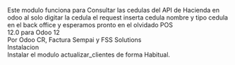 Este modulo funciona para Consultar las cedulas del API de Hacienda en odoo al solo digitar la cedula el request inserta cedula nombre y tipo cedula en el back office y esperamos pronto en el olvidado POS
<br>
12.0 para Odoo 12
<br>
Por Odoo CR, Factura Sempai y FSS Solutions
<br>
Instalacion
<br>
Instalar el modulo actualizar_clientes de forma Habitual.
